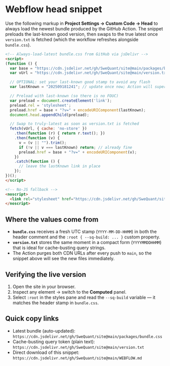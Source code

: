 # Webflow head snippet

Use the following markup in **Project Settings → Custom Code → Head** to always load the newest bundle produced by the GitHub Action. The snippet preloads the last-known good version, then swaps to the true latest once `version.txt` is fetched (which the workflow refreshes alongside `bundle.css`).

```html
<!-- Always-load-latest bundle.css from GitHub via jsDelivr -->
<script>
(function () {
  var base = "https://cdn.jsdelivr.net/gh/SweQuant/site@main/packages/bundle.css";
  var vUrl = "https://cdn.jsdelivr.net/gh/SweQuant/site@main/version.txt";

  // OPTIONAL: set your last-known good stamp to avoid any flash
  var lastKnown = "202509181241"; // update once now; Action will supersede it

  // Preload with last-known (so there is no FOUC)
  var preload = document.createElement('link');
  preload.rel = 'stylesheet';
  preload.href = base + "?v=" + encodeURIComponent(lastKnown);
  document.head.appendChild(preload);

  // Swap to truly-latest as soon as version.txt is fetched
  fetch(vUrl, { cache: 'no-store' })
    .then(function (r) { return r.text(); })
    .then(function (v) {
      v = (v || "").trim();
      if (!v || v === lastKnown) return; // already fine
      preload.href = base + "?v=" + encodeURIComponent(v);
    })
    .catch(function () {
      // leave the lastKnown link in place
    });
})();
</script>

<!-- No-JS fallback -->
<noscript>
  <link rel="stylesheet" href="https://cdn.jsdelivr.net/gh/SweQuant/site@main/packages/bundle.css?v=noscript" />
</noscript>
```

## Where the values come from
- **`bundle.css`** receives a fresh UTC stamp (`YYYY-MM-DD-HHMM`) in both the header comment and the `:root { --sq-build: ... }` custom property.
- **`version.txt`** stores the same moment in a compact form (`YYYYMMDDHHMM`) that is ideal for cache-busting query strings.
- The Action purges both CDN URLs after every push to `main`, so the snippet above will see the new files immediately.

## Verifying the live version
1. Open the site in your browser.
2. Inspect any element → switch to the **Computed** panel.
3. Select `:root` in the styles pane and read the `--sq-build` variable — it matches the header stamp in `bundle.css`.

## Quick copy links
- Latest bundle (auto-updated): `https://cdn.jsdelivr.net/gh/SweQuant/site@main/packages/bundle.css`
- Cache-busting query token (plain text): `https://cdn.jsdelivr.net/gh/SweQuant/site@main/version.txt`
- Direct download of this snippet: `https://cdn.jsdelivr.net/gh/SweQuant/site@main/WEBFLOW.md`
